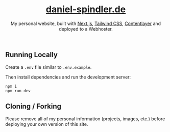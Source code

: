 <div align="center">
    <a href="https://daniel-spindler.de"><h1 align="center">daniel-spindler.de</h1></a>

My personal website, built with [Next.js](https://nextjs.org/), [Tailwind CSS](https://tailwindcss.com/), [Contentlayer](https://www.contentlayer.dev/) and deployed to a Webhoster.

</div>

<br/>


## Running Locally



Create a `.env` file similar to `.env.example`.

Then install dependencies and run the development server:
```sh-session
npm i
npm run dev
```


## Cloning / Forking

Please remove all of my personal information (projects, images, etc.) before deploying your own version of this site.
